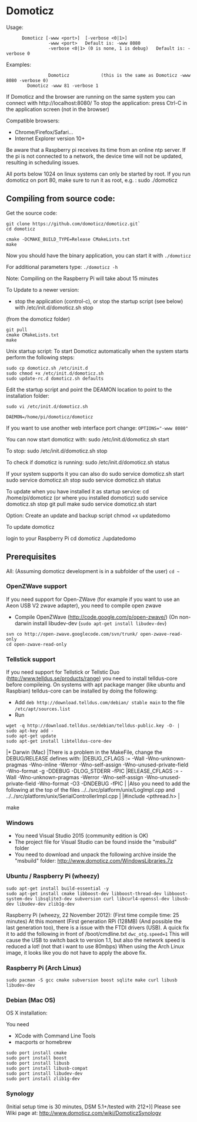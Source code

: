 # Domoticz

Usage:
```
      Domoticz [-www <port>]  [-verbose <0|1>]
                -www <port>   Default is: -www 8080
                -verbose <0|1> (0 is none, 1 is debug)   Default is: -verbose 0
```
Examples:
```
                Domoticz            (this is the same as Domoticz -www 8080 -verbose 0)
		Domoticz -www 81 -verbose 1
```

If Domoticz and the browser are running on the same system you can connect with http://localhost:8080/
To stop the application: press Ctrl-C in the application screen (not in the browser)

Compatible browsers:
* Chrome/Firefox/Safari...
* Internet Explorer version 10+

Be aware that a Raspberry pi receives its time from an online ntp server.
If the pi is not connected to a network, the device time will not be updated, resulting in scheduling issues. 

All ports below 1024 on linux systems can only be started by root.
If you run domoticz on port 80, make sure to run it as root, e.g. : sudo ./domoticz

Compiling from source code:
---------------------------

Get the source code:
```
git clone https://github.com/domoticz/domoticz.git`
cd domoticz

cmake -DCMAKE_BUILD_TYPE=Release CMakeLists.txt
make
```

Now you should have the binary application, you can start it with
`./domoticz`

For additional parameters type:
`./domoticz -h`

Note: Compiling on the Raspberry Pi will take about 15 minutes

To Update to a newer version:
- stop the application (control-c), or stop the startup script (see below) with /etc/init.d/domoticz.sh stop

(from the domoticz folder)
```
git pull
cmake CMakeLists.txt
make
```

Unix startup script:
To start Domoticz automatically when the system starts perform the following steps:
```
sudo cp domoticz.sh /etc/init.d
sudo chmod +x /etc/init.d/domoticz.sh
sudo update-rc.d domoticz.sh defaults
```

Edit the startup script and point the DEAMON location to point to the installation folder:
```
sudo vi /etc/init.d/domoticz.sh

DAEMON=/home/pi/domoticz/domoticz
```

If you want to use another web interface port change:
`OPTIONS="-www 8080"`

You can now start domoticz with:
sudo /etc/init.d/domoticz.sh start

To stop:
sudo /etc/init.d/domoticz.sh stop

To check if domoticz is running:
sudo /etc/init.d/domoticz.sh status

If your system supports it you can also do
sudo service domoticz.sh start
sudo service domoticz.sh stop
sudo service domoticz.sh status

To update when you have installed it as startup service:
cd /home/pi/domoticz (or where you installed domoticz)
sudo service domoticz.sh stop
git pull
make
sudo service domoticz.sh start

Option: Create an update and backup script
chmod +x updatedomo

To update domoticz

login to your Raspberry Pi
cd domoticz
./updatedomo



## Prerequisites

All:
(Assuming domoticz development is in a subfolder of the user)
`cd ~`

### OpenZWave support
If you need support for Open-ZWave (for example if you want to use an Aeon USB V2 zwave adapter),
you need to compile open zwave

- Compile OpenZWave (http://code.google.com/p/open-zwave/)
(On non-darwin install libudev-dev (`sudo apt-get install libudev-dev`)
```
svn co http://open-zwave.googlecode.com/svn/trunk/ open-zwave-read-only
cd open-zwave-read-only
```

### Tellstick support
If you need support for Tellstick or Tellstic Duo (http://www.telldus.se/products/range) you need to install telldus-core before compileing. 
On systems with apt package manger (like ubuntu and Raspbian) telldus-core can be installed by doing the following:
 * Add `deb http://download.telldus.com/debian/ stable main` to the file `/etc/apt/sources.list`
 * Run
```
wget -q http://download.telldus.se/debian/telldus-public.key -O- | sudo apt-key add -
sudo apt-get update
sudo apt-get install libtelldus-core-dev
```

|* Darwin (Mac)
|There is a problem in the MakeFile, change the DEBUG/RELEASE defines with:
|DEBUG_CFLAGS    := -Wall -Wno-unknown-pragmas -Wno-inline -Werror -Wno-self-assign -Wno-unused-private-field -Wno-format -g -DDEBUG -DLOG_STDERR -fPIC
|RELEASE_CFLAGS  := -Wall -Wno-unknown-pragmas -Werror -Wno-self-assign -Wno-unused-private-field -Wno-format -O3 -DNDEBUG -fPIC
|
|Also you need to add the following at the top of the files ../../src/platform/unix/LogImpl.cpp and ../../src/platform/unix/SerialControllerImpl.cpp
|
|#include <pthread.h>
|

make


### Windows
- You need Visual Studio 2015 (community edition is OK)
- The project file for Visual Studio can be found inside the "msbuild" folder
- You need to download and unpack the following archive inside the "msbuild" folder:
  http://www.domoticz.com/WindowsLibraries.7z

### Ubuntu / Raspberry Pi (wheezy)
```
sudo apt-get install build-essential -y
sudo apt-get install cmake libboost-dev libboost-thread-dev libboost-system-dev libsqlite3-dev subversion curl libcurl4-openssl-dev libusb-dev libudev-dev zlib1g-dev
```

Raspberry Pi (wheezy, 22 November 2012): (First time compile time: 25 minutes)
At this moment (First generation RPi (128MB) (And possible the last generation too), there is a issue with the FTDI drivers (USB).
A quick fix it to add the following in front of /boot/cmdline.txt
`dwc_otg.speed=1`
This will cause the USB to switch back to version 1.1, but also the network speed is reduced a lot! (not that i want to use 80mbps)
When using the Arch Linux image, it looks like you do not have to apply the above fix.

### Raspberry Pi (Arch Linux)
`sudo pacman -S gcc cmake subversion boost sqlite make curl libusb libudev-dev`

### Debian (Mac OS)
OS X installation:

You need
- XCode with Command Line Tools
- macports or homebrew

```
sudo port install cmake
sudo port install boost
sudo port install libusb
sudo port install libusb-compat
sudo port install libudev-dev
sudo port install zlib1g-dev
```

###  Synology

(Initial setup time is 30 minutes, DSM 5.1+/tested with 212+)]
Please see Wiki page at: http://www.domoticz.com/wiki/DomoticzSynology
